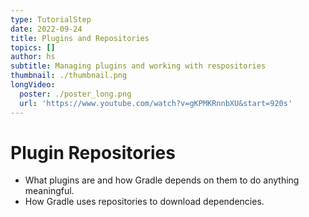 ```yaml
---
type: TutorialStep
date: 2022-09-24
title: Plugins and Repositories
topics: []
author: hs
subtitle: Managing plugins and working with respositories
thumbnail: ./thumbnail.png
longVideo:
  poster: ./poster_long.png
  url: 'https://www.youtube.com/watch?v=gKPMKRnnbXU&start=920s'
---
```


# Plugin Repositories

* What plugins are and how Gradle depends on them to do anything meaningful.
* How Gradle uses repositories to download dependencies.
